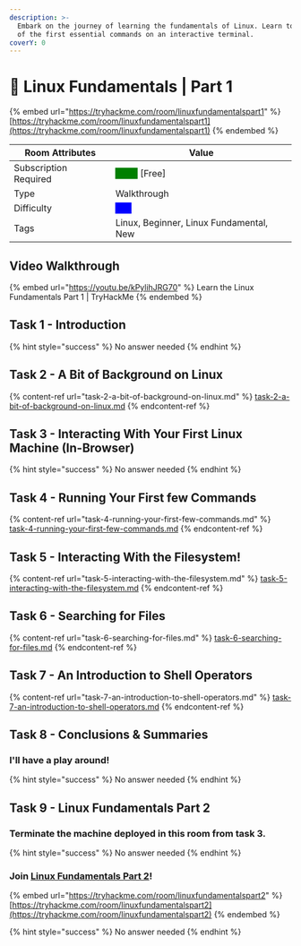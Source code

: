 ```yaml
---
description: >-
  Embark on the journey of learning the fundamentals of Linux. Learn to run some
  of the first essential commands on an interactive terminal.
coverY: 0
---
```


# 🐧 Linux Fundamentals | Part 1

{% embed url="https://tryhackme.com/room/linuxfundamentalspart1" %}
[https://tryhackme.com/room/linuxfundamentalspart1](https://tryhackme.com/room/linuxfundamentalspart1)
{% endembed %}

| Room Attributes       | Value                                                                   |
| --------------------- | ----------------------------------------------------------------------- |
| Subscription Required |  <mark style="color:green;background-color:green;">False</mark> \[Free] |
| Type                  | Walkthrough                                                             |
| Difficulty            |  <mark style="color:blue;background-color:blue;">Info</mark>            |
| Tags                  | Linux, Beginner, Linux Fundamental, New                                 |

## Video Walkthrough

{% embed url="https://youtu.be/kPylihJRG70" %}
Learn the Linux Fundamentals Part 1 | TryHackMe
{% endembed %}

## Task 1 - Introduction

{% hint style="success" %}
No answer needed
{% endhint %}

## Task 2 - A Bit of Background on Linux

{% content-ref url="task-2-a-bit-of-background-on-linux.md" %}
[task-2-a-bit-of-background-on-linux.md](task-2-a-bit-of-background-on-linux.md)
{% endcontent-ref %}

## Task 3 - Interacting With Your First Linux Machine (In-Browser)

{% hint style="success" %}
No answer needed
{% endhint %}

## Task 4 - Running Your First few Commands

{% content-ref url="task-4-running-your-first-few-commands.md" %}
[task-4-running-your-first-few-commands.md](task-4-running-your-first-few-commands.md)
{% endcontent-ref %}

## Task 5 - Interacting With the Filesystem!

{% content-ref url="task-5-interacting-with-the-filesystem.md" %}
[task-5-interacting-with-the-filesystem.md](task-5-interacting-with-the-filesystem.md)
{% endcontent-ref %}

## Task 6 - Searching for Files

{% content-ref url="task-6-searching-for-files.md" %}
[task-6-searching-for-files.md](task-6-searching-for-files.md)
{% endcontent-ref %}

## Task 7 - An Introduction to Shell Operators

{% content-ref url="task-7-an-introduction-to-shell-operators.md" %}
[task-7-an-introduction-to-shell-operators.md](task-7-an-introduction-to-shell-operators.md)
{% endcontent-ref %}

## Task 8 - Conclusions & Summaries

### I'll have a play around!

{% hint style="success" %}
No answer needed
{% endhint %}

## Task 9 - Linux Fundamentals Part 2

### Terminate the machine deployed in this room from task 3.&#x20;

{% hint style="success" %}
No answer needed
{% endhint %}

### Join [Linux Fundamentals Part 2](../linux-fundamentals-or-part-2/)!

{% embed url="https://tryhackme.com/room/linuxfundamentalspart2" %}
[https://tryhackme.com/room/linuxfundamentalspart2](https://tryhackme.com/room/linuxfundamentalspart2)
{% endembed %}

{% hint style="success" %}
No answer needed
{% endhint %}

